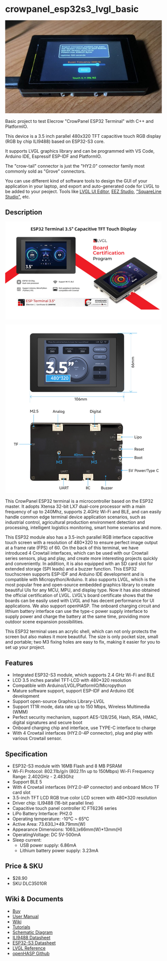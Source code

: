 # crowpanel_esp32s3_lvgl_basic

![Basic Project](doc/device/app_1.png)

Basic project to test Elecrow "CrowPanel ESP32 Terminal" with C++ and PlatformIO.

This device is a 3.5 inch parallel 480x320 TFT capacitive touch RGB display (RGB by chip ILI9488) based on ESP32-S3 core.

It supports LVGL graphics library and can be programmed with VS Code, Arduino IDE, Espressif ESP-IDF and PlatformIO.

The "crow-tail" connector is just the "HY2.0" connector family most commonly sold as "Grove" connectors.

You can use different kind of software tools to design the GUI of your application in your laptop, and export and auto-generated code for LVGL to be added to your peoject. Tools like [LVGL UI Editor](https://github.com/lvgl/lvgl_editor), [EEZ Studio](https://github.com/eez-open/studio), ["SquareLine Studio"](https://vision.squareline.io/), etc.

## Description

![CrowPanel ESP32 Terminal Overview 1](doc/device/overwiew_1.png)

![CrowPanel ESP32 Terminal Overview 2](doc/device/overwiew_2.png)

This CrowPanel ESP32 terminal is a microcontroller based on the ESP32 master. It adopts Xtensa 32-bit LX7 dual-core processor with a main frequency of up to 240Mhz, supports 2.4GHz Wi-Fi and BLE, and can easily handle common edge terminal device application scenarios, such as industrial control, agricultural production environment detection and processing, intelligent logistics monitoring, smart home scenarios and more.

This ESP32 module also has a 3.5-inch parallel RGB interface capacitive touch screen with a resolution of 480*320 to ensure perfect image output at a frame rate (FPS) of 60. On the back of this terminal, we have introduced 4 Crowtail interfaces, which can be used with our Crowtail series sensors, plug and play, and create more interesting projects quickly and conveniently. In addition, it is also equipped with an SD card slot for extended storage (SPI leads) and a buzzer function. This ESP32 touchscreen supports ESP-IDF and Arduino IDE development and is compatible with Micropython/Arduino. It also supports LVGL, which is the most popular free and open-source embedded graphics library to create beautiful UIs for any MCU, MPU, and display type. Now it has also obtained the official certification of LVGL. LVGL's board certificate shows that the boards can be easily used with LVGL and has decent performance for UI applications.  We also support openHASP. The onboard charging circuit and lithium battery interface can use the type-c power supply interface to supply power and charge the battery at the same time, providing more outdoor scene expansion possibilities.

This ESP32 terminal uses an acrylic shell, which can not only protects the screen but also makes it more beautiful. The size is only pocket size, small and portable; two M3 fixing holes are easy to fix, making it easier for you to set up your project.

## Features

- Integrated ESP32-S3 module, which supports 2.4 GHz Wi-Fi and BLE
- LCD 3.5 inches parallel TFT-LCD with 480*320 resolution
- Compatible with Arduino/LVGL/PlatformIO/Micropython
- Mature software support, support ESP-IDF and Arduino IDE development
- Support open-source Graphics Library-LVGL
- Support 1T1R mode, data rate up to 150 Mbps, Wireless Multimedia (WMM)
- Perfect security mechanism, support AES-128/256, Hash, RSA, HMAC, digital signatures and secure boot
- Onboard charging chip and interface, use TYPE-C interface to charge
- With 4 Crowtail interfaces (HY2.0-4P connector), plug and play with various Crowtail sensor.

## Specification

- ESP32-S3 module with 16MB Flash and 8 MB PSRAM
- Wi-Fi Protocol: 802.11b/g/n (802.11n up to 150Mbps) Wi-Fi Frequency Range: 2.402GHz - 2.483Ghz
- Support BLE 5
- With 4 Crowtail interfaces (HY2.0-4P connector) and onboard Micro TF card slot
- 3.5-inch TFT LCD RGB true color LCD screen with 480*320 resolution
- Driver chip: ILI9488 (16-bit parallel line)
- Capacitive touch panel controller IC FT6236 series
- LiPo Battery Interface: PH2.0
- Operating temperature: -10°C ~ 65°C
- Active Area: 73.63(L)*49.79mm(W)
- Appearance Dimensions: 106(L)x66mm(W)*13mm(H)
- OperatingVoltage: DC 5V-500mA
- Sleep current:
  - USB power supply: 6.86mA
  - Lithium battery power supply: 3.23mA

## Price & SKU

- $28.90
- SKU DLC35010R

## Wiki & Documents

- [Buy](https://www.elecrow.com/esp-terminal-with-esp32-3-5-inch-parallel-480x320-tft-capacitive-touch-display-rgb-by-chip-ili9488.html)
- [User Manual](https://www.elecrow.com/download/product/DLC35010R/ESP32_Terminal_RGB_User_Manual.pdf)
- [Wiki](https://www.elecrow.com/wiki/esp-terminal-with-35inch-rgb-capacitive-touch-display.html)
- [Tutorials](https://www.elecrow.com/wiki/Tutorials.html)
- [Schematic Diagram](https://www.elecrow.com/download/product/DLC35010R/ESP32-3.5_TFT_Display(RGB)-V1.0_Eaglefile.zip)
- [ILI9488 Datasheet](https://www.elecrow.com/download/product/DLC35010R/ILI9488_Data_Sheet_100.pdf)
- [ESP32-S3 Datasheet](https://www.elecrow.com/download/product/DLC35010R/esp32-s3_datasheet_en.pdf)
- [LVGL Reference](https://www.elecrow.com/download/product/DLC35010R/LVGL_Library.pdf)
- [openHASP Github](https://github.com/HASwitchPlate/openHASP)
